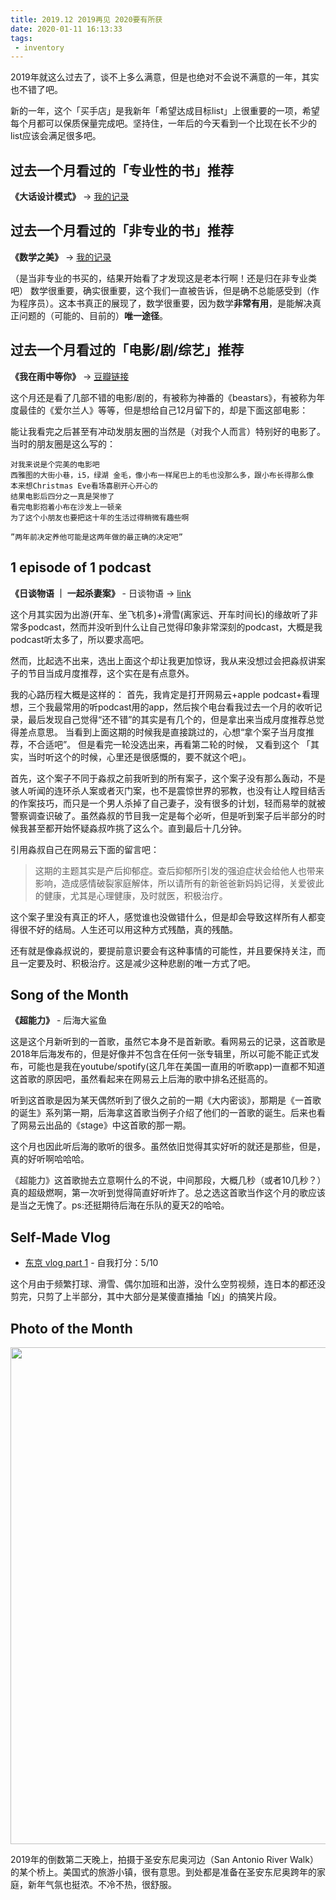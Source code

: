 ```yaml
---
title: 2019.12 2019再见 2020要有所获
date: 2020-01-11 16:13:33
tags: 
 - inventory
---
```


2019年就这么过去了，谈不上多么满意，但是也绝对不会说不满意的一年，其实也不错了吧。

新的一年，这个「买手店」是我新年「希望达成目标list」上很重要的一项，希望每个月都可以保质保量完成吧。坚持住，一年后的今天看到一个比现在长不少的list应该会满足很多吧。

<!-- more -->


## 过去一个月看过的「专业性的书」推荐
**《大话设计模式》** -> [我的记录](/2020/01/11/读后感-大话设计模式/)


## 过去一个月看过的「非专业的书」推荐

**《数学之美》** -> [我的记录](/2020/01/11/读后感-数学之美/)

（是当非专业的书买的，结果开始看了才发现这是老本行啊！还是归在非专业类吧）
数学很重要，确实很重要，这个我们一直被告诉，但是确不总能感受到（作为程序员）。这本书真正的展现了，数学很重要，因为数学**非常有用**，是能解决真正问题的（可能的、目前的）**唯一途径**。

## 过去一个月看过的「电影/剧/综艺」推荐
**《我在雨中等你》** -> [豆瓣链接](https://movie.douban.com/subject/3882427/) 

这个月还是看了几部不错的电影/剧的，有被称为神番的《beastars》，有被称为年度最佳的《爱尔兰人》等等，但是想给自己12月留下的，却是下面这部电影：

能让我看完之后甚至有冲动发朋友圈的当然是（对我个人而言）特别好的电影了。当时的朋友圈是这么写的：

```
对我来说是个完美的电影吧 
西雅图的大街小巷，i5，绿湖 金毛，像小布一样尾巴上的毛也没那么多，跟小布长得那么像 
本来想Christmas Eve看场喜剧开心开心的 
结果电影后四分之一真是哭惨了 
看完电影抱着小布在沙发上一顿亲 
为了这个小朋友也要把这十年的生活过得稍微有趣些啊 

”两年前决定养他可能是这两年做的最正确的决定吧”
```

## 1 episode of 1 podcast
**《日谈物语 ｜ 一起杀妻案》** - 日谈物语 -> [link](https://podcasts.apple.com/us/podcast/vol-254-%E6%97%A5%E8%B0%88%E7%89%A9%E8%AF%AD-%E4%B8%80%E8%B5%B7%E6%9D%80%E5%A6%BB%E6%A1%88/id1166949390?i=1000461643203) 

这个月其实因为出游(开车、坐飞机多)+滑雪(离家远、开车时间长)的缘故听了非常多podcast，然而并没听到什么让自己觉得印象非常深刻的podcast，大概是我podcast听太多了，所以要求高吧。

然而，比起选不出来，选出上面这个却让我更加惊讶，我从来没想过会把淼叔讲案子的节目当成月度推荐，这个实在是有点意外。

我的心路历程大概是这样的：
首先，我肯定是打开网易云+apple podcast+看理想，三个我最常用的听podcast用的app，然后挨个电台看我过去一个月的收听记录，最后发现自己觉得“还不错”的其实是有几个的，但是拿出来当成月度推荐总觉得差点意思。
当看到上面这期的时候我是直接跳过的，心想“拿个案子当月度推荐，不合适吧”。
但是看完一轮没选出来，再看第二轮的时候，
又看到这个
「其实，当时听这个的时候，心里还是很感慨的，要不就这个吧」。

首先，这个案子不同于淼叔之前我听到的所有案子，这个案子没有那么轰动，不是骇人听闻的连环杀人案或者灭门案，也不是震惊世界的邪教，也没有让人瞠目结舌的作案技巧，而只是一个男人杀掉了自己妻子，没有很多的计划，轻而易举的就被警察调查识破了。虽然淼叔的节目我一定是每个必听，但是听到案子后半部分的时候我甚至都开始怀疑淼叔咋挑了这么个。直到最后十几分钟。

引用淼叔自己在网易云下面的留言吧：

> 这期的主题其实是产后抑郁症。查后抑郁所引发的强迫症状会给他人也带来影响，造成感情破裂家庭解体，所以请所有的新爸爸新妈妈记得，关爱彼此的健康，尤其是心理健康，及时就医，积极治疗。

这个案子里没有真正的坏人，感觉谁也没做错什么，但是却会导致这样所有人都变得很不好的结局。人生还可以用这种方式残酷，真的残酷。

还有就是像淼叔说的，要提前意识要会有这种事情的可能性，并且要保持关注，而且一定要及时、积极治疗。这是减少这种悲剧的唯一方式了吧。


## Song of the Month
**《超能力》** - 后海大鲨鱼

这是这个月新听到的一首歌，虽然它本身不是首新歌。看网易云的记录，这首歌是2018年后海发布的，但是好像并不包含在任何一张专辑里，所以可能不能正式发布，可能也是我在youtube/spotify(这几年在美国一直用的听歌app)一直都不知道这首歌的原因吧，虽然看起来在网易云上后海的歌中排名还挺高的。

听到这首歌是因为某天偶然听到了很久之前的一期《大内密谈》，那期是《一首歌的诞生》系列第一期，后海拿这首歌当例子介绍了他们的一首歌的诞生。后来也看了网易云出品的《stage》中这首歌的那一期。

这个月也因此听后海的歌听的很多。虽然依旧觉得其实好听的就还是那些，但是，真的好听啊哈哈哈。

《超能力》这首歌抛去立意啊什么的不说，中间那段，大概几秒（或者10几秒？）真的超级燃啊，第一次听到觉得简直好听炸了。总之选这首歌当作这个月的歌应该是当之无愧了。ps:还挺期待后海在乐队的夏天2的哈哈。

## Self-Made Vlog
* [东京 vlog part 1](/2019/12/26/东京vlog-part1/) - 自我打分：5/10

这个月由于频繁打球、滑雪、偶尔加班和出游，没什么空剪视频，连日本的都还没剪完，只剪了上半部分，其中大部分是某傻直播抽「凶」的搞笑片段。

## Photo of the Month
<img src="https://personal-bucket-prod.s3-us-west-2.amazonaws.com/photos/monthly+photo/2019-12.JPG" width = "530" height = "795"/>

2019年的倒数第二天晚上，拍摄于圣安东尼奥河边（San Antonio River Walk）的某个桥上。美国式的旅游小镇，很有意思。到处都是准备在圣安东尼奥跨年的家庭，新年气氛也挺浓。不冷不热，很舒服。
